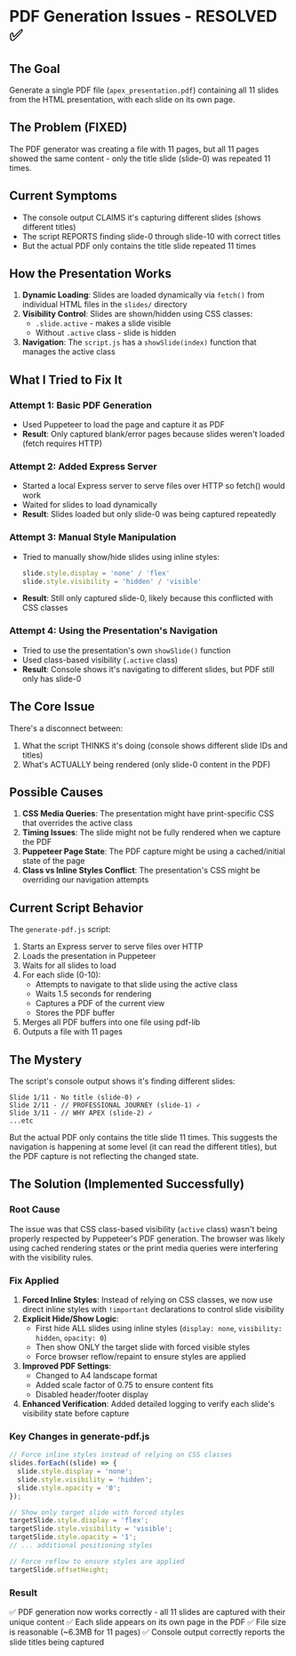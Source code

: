 # PDF Generation Issues - RESOLVED ✅

## The Goal
Generate a single PDF file (`apex_presentation.pdf`) containing all 11 slides from the HTML presentation, with each slide on its own page.

## The Problem (FIXED)
The PDF generator was creating a file with 11 pages, but all 11 pages showed the same content - only the title slide (slide-0) was repeated 11 times.

## Current Symptoms
- The console output CLAIMS it's capturing different slides (shows different titles)
- The script REPORTS finding slide-0 through slide-10 with correct titles
- But the actual PDF only contains the title slide repeated 11 times

## How the Presentation Works
1. **Dynamic Loading**: Slides are loaded dynamically via `fetch()` from individual HTML files in the `slides/` directory
2. **Visibility Control**: Slides are shown/hidden using CSS classes:
   - `.slide.active` - makes a slide visible
   - Without `.active` class - slide is hidden
3. **Navigation**: The `script.js` has a `showSlide(index)` function that manages the active class

## What I Tried to Fix It

### Attempt 1: Basic PDF Generation
- Used Puppeteer to load the page and capture it as PDF
- **Result**: Only captured blank/error pages because slides weren't loaded (fetch requires HTTP)

### Attempt 2: Added Express Server
- Started a local Express server to serve files over HTTP so fetch() would work
- Waited for slides to load dynamically
- **Result**: Slides loaded but only slide-0 was being captured repeatedly

### Attempt 3: Manual Style Manipulation
- Tried to manually show/hide slides using inline styles:
  ```javascript
  slide.style.display = 'none' / 'flex'
  slide.style.visibility = 'hidden' / 'visible'
  ```
- **Result**: Still only captured slide-0, likely because this conflicted with CSS classes

### Attempt 4: Using the Presentation's Navigation
- Tried to use the presentation's own `showSlide()` function
- Used class-based visibility (`.active` class)
- **Result**: Console shows it's navigating to different slides, but PDF still only has slide-0

## The Core Issue
There's a disconnect between:
1. What the script THINKS it's doing (console shows different slide IDs and titles)
2. What's ACTUALLY being rendered (only slide-0 content in the PDF)

## Possible Causes
1. **CSS Media Queries**: The presentation might have print-specific CSS that overrides the active class
2. **Timing Issues**: The slide might not be fully rendered when we capture the PDF
3. **Puppeteer Page State**: The PDF capture might be using a cached/initial state of the page
4. **Class vs Inline Styles Conflict**: The presentation's CSS might be overriding our navigation attempts

## Current Script Behavior
The `generate-pdf.js` script:
1. Starts an Express server to serve files over HTTP
2. Loads the presentation in Puppeteer
3. Waits for all slides to load
4. For each slide (0-10):
   - Attempts to navigate to that slide using the active class
   - Waits 1.5 seconds for rendering
   - Captures a PDF of the current view
   - Stores the PDF buffer
5. Merges all PDF buffers into one file using pdf-lib
6. Outputs a file with 11 pages

## The Mystery
The script's console output shows it's finding different slides:
```
Slide 1/11 - No title (slide-0) ✓
Slide 2/11 - // PROFESSIONAL JOURNEY (slide-1) ✓
Slide 3/11 - // WHY APEX (slide-2) ✓
...etc
```

But the actual PDF only contains the title slide 11 times. This suggests the navigation is happening at some level (it can read the different titles), but the PDF capture is not reflecting the changed state.

## The Solution (Implemented Successfully)

### Root Cause
The issue was that CSS class-based visibility (`active` class) wasn't being properly respected by Puppeteer's PDF generation. The browser was likely using cached rendering states or the print media queries were interfering with the visibility rules.

### Fix Applied
1. **Forced Inline Styles**: Instead of relying on CSS classes, we now use direct inline styles with `!important` declarations to control slide visibility
2. **Explicit Hide/Show Logic**:
   - First hide ALL slides using inline styles (`display: none`, `visibility: hidden`, `opacity: 0`)
   - Then show ONLY the target slide with forced visible styles
   - Force browser reflow/repaint to ensure styles are applied
3. **Improved PDF Settings**:
   - Changed to A4 landscape format
   - Added scale factor of 0.75 to ensure content fits
   - Disabled header/footer display
4. **Enhanced Verification**: Added detailed logging to verify each slide's visibility state before capture

### Key Changes in generate-pdf.js
```javascript
// Force inline styles instead of relying on CSS classes
slides.forEach((slide) => {
  slide.style.display = 'none';
  slide.style.visibility = 'hidden';
  slide.style.opacity = '0';
});

// Show only target slide with forced styles
targetSlide.style.display = 'flex';
targetSlide.style.visibility = 'visible';
targetSlide.style.opacity = '1';
// ... additional positioning styles

// Force reflow to ensure styles are applied
targetSlide.offsetHeight;
```

### Result
✅ PDF generation now works correctly - all 11 slides are captured with their unique content
✅ Each slide appears on its own page in the PDF
✅ File size is reasonable (~6.3MB for 11 pages)
✅ Console output correctly reports the slide titles being captured